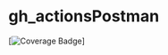 # gh_actionsPostman
[![Coverage Badge](https://img.shields.io/endpoint?url=https://gist.githubusercontent.com/OxanaSidorova/7f4894c0f99520d1a38942c7e50a17f1/raw/gh_actionsPostman__heads_main.json)]

